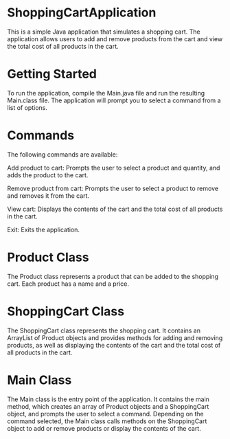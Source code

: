 # ShoppingCartApplication
This is a simple Java application that simulates a shopping cart. The application allows users to add and remove products from the cart and view the total cost of all products in the cart.
# Getting Started
To run the application, compile the Main.java file and run the resulting Main.class file. The application will prompt you to select a command from a list of options.

# Commands
The following commands are available:

Add product to cart: Prompts the user to select a product and quantity, and adds the product to the cart.

Remove product from cart: Prompts the user to select a product to remove and removes it from the cart.

View cart: Displays the contents of the cart and the total cost of all products in the cart.

Exit: Exits the application.

# Product Class
The Product class represents a product that can be added to the shopping cart. Each product has a name and a price.

# ShoppingCart Class
The ShoppingCart class represents the shopping cart. It contains an ArrayList of Product objects and provides methods for adding and removing products, as well as displaying the contents of the cart and the total cost of all products in the cart.

# Main Class
The Main class is the entry point of the application. It contains the main method, which creates an array of Product objects and a ShoppingCart object, and prompts the user to select a command. Depending on the command selected, the Main class calls methods on the ShoppingCart object to add or remove products or display the contents of the cart.
